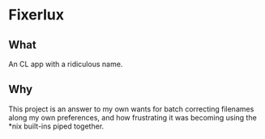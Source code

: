 # Fixerlux

## What
 
An CL app with a ridiculous name.

## Why

This project is an answer to my own wants for batch correcting filenames along my own preferences, and how frustrating it was becoming using the \*nix built-ins piped together.
